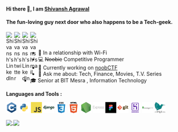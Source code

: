 
#### Hi there :wave:, I am [Shivansh Agrawal](https://coastaldemigod.github.io)
#### The fun-loving guy next door who also happens to be a Tech-geek.

 <i class="fa-light fa-binary"></i>
<a href="https://www.linkedin.com/in/shivansh-agrawal-a501a6199/">
  <img align="left" alt="Shivansh's LinkedIn" width="22px" src="https://cdn.jsdelivr.net/npm/simple-icons@v3/icons/linkedin.svg" />
</a>
<a href="https://twitter.com/coastaldemigod/">
  <img align="left" alt="Shivansh's twitter" width="22px" src="https://cdn.jsdelivr.net/npm/simple-icons@3.13.0/icons/twitter.svg" />
</a>
<a href="https://instagram.com/shiv.a.n.sh/">
  <img align="left" alt="Shivansh's LinkedIn" width="22px" src="https://cdn.jsdelivr.net/npm/simple-icons@3.13.0/icons/instagram.svg" />
</a>
<a href="mailto:coastaldemigod@gmail.com/">
  <img align="left" alt="Shivansh's mail" width="22px" src="https://cdn.jsdelivr.net/npm/simple-icons@3.13.0/icons/gmail.svg" />
</a>
<br/><br/>
 
- 🧠 In a relationship with Wi-Fi 
- 💻 ~~Noobie~~ Competitive Programmer 
- 🔭 Currently working on [noobCTF](https://github.com/coastaldemigod/noobCTF)
- 💬 Ask me about: Tech, Finance, Movies, T.V. Series
- 🎓 Senior at BIT Mesra , Information Technology

**Languages and Tools :**

<!-- <code><img height="30" src="https://raw.githubusercontent.com/github/explore/main/topics/c/c.png"></code> -->

<img height="30" src="https://raw.githubusercontent.com/github/explore/main/topics/cpp/cpp.png"> <img height="30" src="https://raw.githubusercontent.com/github/explore/main/topics/python/python.png"> <img height="30" src="https://raw.githubusercontent.com/github/explore/main/topics/javascript/javascript.png"> <img height="30" src="https://raw.githubusercontent.com/github/explore/main/topics/django/django.png"> <img height="30" src="https://raw.githubusercontent.com/github/explore/main/topics/css/css.png"> <img height="30" src="https://raw.githubusercontent.com/github/explore/main/topics/html/html.png"> <img height="30" src="https://raw.githubusercontent.com/github/explore/main/topics/nodejs/nodejs.png"> <img height="30" src="https://raw.githubusercontent.com/github/explore/main/topics/express/express.png"> <img height="30" src="https://raw.githubusercontent.com/github/explore/main/topics/figma/figma.png"> <img height="30" src="https://raw.githubusercontent.com/github/explore/main/topics/git/git.png"> <img height="30" src="https://raw.githubusercontent.com/github/explore/main/topics/heroku/heroku.png"> <img height="30" src="https://raw.githubusercontent.com/github/explore/main/topics/mongodb/mongodb.png"> <img height="30" src="https://raw.githubusercontent.com/github/explore/main/topics/latex/latex.png">



<!--  <img align="center" src="https://github-readme-stats.vercel.app/api?username=coastaldemigod&theme=radical&show_icons=true" alt="Shivansh's github stats" width="100%"/> -->

<a href="https://github.com/coastaldemigod">
  <img align="center" src="https://github-readme-stats.vercel.app/api?username=coastaldemigod&theme=radical&show_icons=true&hide=stars" />
</a>
<a href="https://github.com/coastaldemigod">
  <img align="center" src="https://github-readme-stats.vercel.app/api/top-langs/?username=coastaldemigod&layout=compact" />
</a>

<!-- 
[![Github Stats](https://github-readme-stats.vercel.app/api?username=coastaldemigod&theme=radical&show_icons=true&hide=stars)](https://github.com/coastaldemigod) 
[![Top Langs](https://github-readme-stats.vercel.app/api/top-langs/?username=coastaldemigod&layout=compact)](https://github.com/coastaldemigod) -->

<!--
### Hi there 👋
**coastaldemigod/coastaldemigod** is a ✨ _special_ ✨ repository because its `README.md` (this file) appears on your GitHub profile.

Here are some ideas to get you started:

- 🔭 I’m currently working on ...
- 🌱 I’m currently learning ...
- 👯 I’m looking to collaborate on ...
- 🤔 I’m looking for help with ...
- 💬 Ask me about ...
- 📫 How to reach me: ...
- 😄 Pronouns: ...
- ⚡ Fun fact: ...
-->
